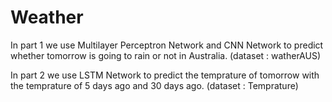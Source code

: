 # Weather
In part 1 we use Multilayer Perceptron Network and CNN Network to predict whether tomorrow is going to rain or not in Australia. (dataset : watherAUS)  
    
In part 2 we use LSTM Network to predict the temprature of tomorrow with the temprature of 5 days ago and 30 days ago. (dataset : Temprature)
